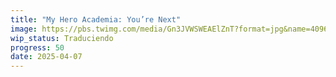 ```yaml
---
title: "My Hero Academia: You’re Next"
image: https://pbs.twimg.com/media/Gn3JVWSWEAElZnT?format=jpg&name=4096x4096
wip_status: Traduciendo
progress: 50
date: 2025-04-07
---
```


